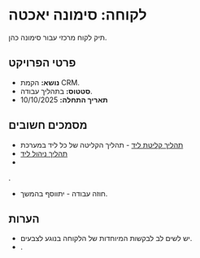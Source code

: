 # לקוחה: סימונה יאכטה

תיק לקוח מרכזי עבור סימונה כהן.

## פרטי הפרויקט

* **נושא:** הקמת CRM.
* **סטטוס:** בתהליך עבודה.
* **תאריך התחלה:** 10/10/2025

## מסמכים חשובים

* [תהליך קליטת ליד](Lead.html) - תהליך הקליטה של כל ליד במערכת
* [תהליך ניהול ליד](opertion.html)
* 
.
* חוזה עבודה - יתווסף בהמשך.

## הערות

* יש לשים לב לבקשות המיוחדות של הלקוחה בנוגע לצבעים.
* .
